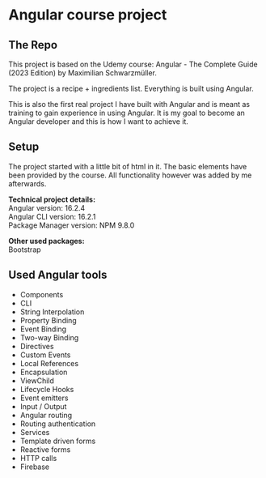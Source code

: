 # Angular course project

## The Repo
This project is based on the Udemy course: Angular - The Complete Guide (2023 Edition) by Maximilian Schwarzmüller.


The project is a recipe + ingredients list. Everything is built using Angular.


This is also the first real project I have built with Angular and is meant as training to gain experience in using Angular. It is my goal to become an Angular developer and this is how I want to achieve it.

## Setup
The project started with a little bit of html in it. The basic elements have been provided by the course. All functionality however was added by me afterwards.

**Technical project details:**  
Angular version: 16.2.4  
Angular CLI version: 16.2.1  
Package Manager version: NPM 9.8.0  

**Other used packages:**  
Bootstrap

## Used Angular tools
* Components
* CLI
* String Interpolation
* Property Binding
* Event Binding
* Two-way Binding
* Directives
* Custom Events
* Local References
* Encapsulation
* ViewChild
* Lifecycle Hooks
* Event emitters
* Input / Output
* Angular routing
* Routing authentication
* Services
* Template driven forms
* Reactive forms
* HTTP calls
* Firebase